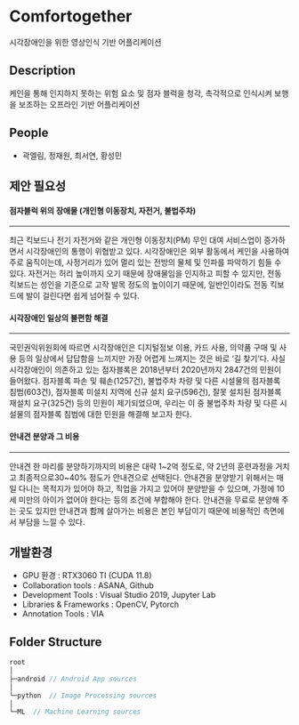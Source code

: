 # Comfortogether  

시각장애인을 위한 영상인식 기반 어플리케이션  

## Description

케인을 통해 인지하지 못하는 위험 요소 및 점자 블럭을 청각, 촉각적으로 인식시켜 보행을 보조하는 오프라인 기반 어플리케이션

## People

- 곽엘림, 정재원, 최서연, 황성민  

## 제안 필요성

#### 점자블럭 위의 장애물 (개인형 이동장치, 자전거, 불법주차)
---
최근 킥보드나 전기 자전거와 같은 개인형 이동장치(PM) 무인 대여 서비스업이 증가하면서 시각장애인의 통행이 위협받고 있다. 시각장애인은 외부 활동에서 케인을 사용하여 주로 움직이는데, 사정거리가 있어 멀리 있는 전방의 물체 및 인파를 파악하기 힘들 수 있다. 자전거는 허리 높이까지 오기 때문에 장애물임을 인지하고 피할 수 있지만, 전동 킥보드는 성인을 기준으로 고작 발목 정도의 높이이기 때문에, 일반인이라도 전동 킥보드에 발이 걸린다면 쉽게 넘어질 수 있다. 

#### 시각장애인 일상의 불편함 해결
---
국민권익위원회에 따르면 시각장애인은 디지털정보 이용, 카드 사용, 의약품 구매 및 사용 등의 일상에서 답답함을 느끼지만 가장 어렵게 느껴지는 것은 바로 ‘길 찾기’다. 사실 시각장애인이 의존하고 있는 점자블록은 2018년부터 2020년까지 2847건의 민원이 들어왔다. 점자블록 파손 및 훼손(1257건), 불법주차 차량 및 다른 시설물의 점자블록 침범(603건), 점자블록 미설치 지역에 신규 설치 요구(596건), 잘못 설치된 점자블록 재설치 요구(325건) 등의 민원이 제기되었으며, 우리는 이 중 불법주차 차량 및 다른 시설물의 점자블록 침범에 대한 민원을 해결해 보고자 한다. 

#### 안내견 분양과 그 비용
---
안내견 한 마리를 분양하기까지의 비용은 대략 1&#126;2억 정도로, 약 2년의 훈련과정을 거치고 최종적으로30&#126;40% 정도가 안내견으로 선택된다. 안내견을 분양받기 위해서는 매일 다니는 목적지가 있어야 하고, 직업을 가지고 있어야 분양받을 수 있으며, 가정에 10세 미만의 아이가 없어야 한다는 등의 조건에 부합해야 한다. 안내견을 무료로 분양해 주는 곳도 있지만 안내견과 함께 살아가는 비용은 본인 부담이기 때문에 비용적인 측면에서 부담을 느낄 수 있다.

## 개발환경

- GPU 환경 : RTX3060 TI (CUDA 11.8)
- Collaboration tools : ASANA, Github
- Development Tools : Visual Studio 2019, Jupyter Lab
- Libraries & Frameworks : OpenCV, Pytorch
- Annotation Tools : VIA
  
## Folder Structure

```C
root
│  
├─android // Android App sources 
│     
└─python  // Image Processing sources 
│
└─ML  // Machine Learning sources
```

